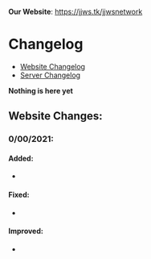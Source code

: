 **Our Website**: <https://jjws.tk/jjwsnetwork>  

Changelog
==
* [Website Changelog](https://jjws600.github.io/jjwsNetwork)
* [Server Changelog](https://jjws600.github.io/jjwsNetwork/servers)  

**Nothing is here yet**
## Website Changes:

### 0/00/2021: 


#### **Added**:
*

#### **Fixed**:
* 

#### **Improved**:
* 
